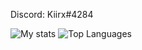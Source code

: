 Discord: Kiirx#4284


![My stats](https://github-readme-stats.vercel.app/api?username=kiirx&show_icons=true&hide_border=true&theme=tokyonight)
![Top Languages](https://github-readme-stats.vercel.app/api/top-langs/?username=Kiirx&show_icons=true&hide_border=true&theme=tokyonight&layout=compact)
